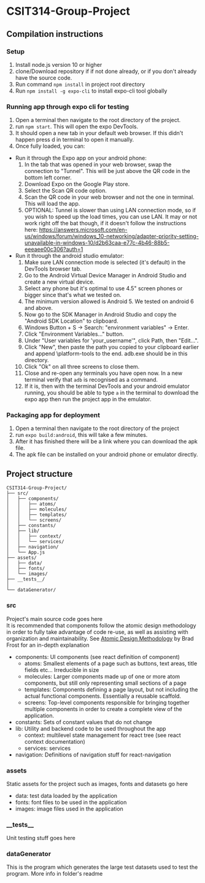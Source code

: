 # CSIT314-Group-Project

## Compilation instructions

### Setup
1. Install node.js version 10 or higher
2. clone/Download repository if if not done already, or if you don't already have the source code.
3. Run command `npm install` in project root directory
4. Run `npm install -g expo-cli` to install expo-cli tool globally

### Running app through expo cli for testing
1. Open a terminal then navigate to the root directory of the project.
2. run `npm start`. This will open the expo DevTools.
3. It should open a new tab in your default web browser. If this didn't happen press d in terminal to open it manually.
4. Once fully loaded, you can:
  - Run it through the Expo app on your android phone:
    1. In the tab that was opened in your web browser, swap the connection to "Tunnel". This will be just above the QR code in the bottom left corner.
    2. Download Expo on the Google Play store.
    3. Select the Scan QR code option.
    4. Scan the QR code in your web browser and not the one in terminal. This will load the app.
    5. OPTIONAL: Tunnel is slower than using LAN connection mode, so if you wish to speed up the load times, you can use LAN. It may or not work right off the bat though, if it doesn't follow the instructions here: https://answers.microsoft.com/en-us/windows/forum/windows_10-networking/adapter-priority-setting-unavailable-in-windows-10/d2b63caa-e77c-4b46-88b5-eeeaee00c306?auth=1
  - Run it through the android studio emulator:
    1. Make sure LAN connection mode is selected (it's default) in the DevTools browser tab.
    2. Go to the Android Virtual Device Manager in Android Studio and create a new virtual device.
    3. Select any phone but it's optimal to use 4.5" screen phones or bigger since that's what we tested on.
    4. The minimum version allowed is Android 5. We tested on android 6 and above.
    5. Now go to the SDK Manager in Android Studio and copy the "Android SDK Location" to clipboard.
    6. Windows Button + S -> Search: "environment variables" -> Enter.
    7. Click "Environment Variables..." button.
    8. Under "User variables for 'your_username'", click Path, then "Edit...".
    9. Click "New", then paste the path you copied to your clipboard earlier and append \platform-tools to the end. adb.exe should be in this directory.
    10. Click "Ok" on all three screens to close them.
    11. Close and re-open any terminals you have open now. In a new terminal verify that `adb` is recognised as a command.
    12. If it is, then with the terminal DevTools and your android emulator running, you should be able to type `a` in the terminal to download the expo app then run the project app in the emulator.

### Packaging app for deployment
1. Open a terminal then navigate to the root directory of the project
2. run `expo build:android`, this will take a few minutes.
3. After it has finished there will be a link where you can download the apk file.
4. The apk file can be installed on your android phone or emulator directly.

## Project structure

```
CSIT314-Group-Project/
├── src/
│   ├── components/
│   │   ├── atoms/
│   │   ├── molecules/
│   │   ├── templates/
│   │   └── screens/
│   ├── constants/
│   ├── lib/
│   │   ├── context/
│   │   └── services/
│   ├── navigation/
│   └── App.js
├── assets/
│   ├── data/
│   ├── fonts/
│   └── images/
├── __tests__/
│
└── dataGenerator/
```

### src
Project's main source code goes here\
It is recommended that components follow the atomic design methodology in order to fully take advantage of code re-use, as well as assisting with organization and maintainability. See [Atomic Design Methodology](http://atomicdesign.bradfrost.com/chapter-2/) by Brad Frost for an in-depth explanation

- components: UI components (see react definition of component)
  - atoms: Smallest elements of a page such as buttons, text areas, title fields etc... Irreducible in size
  - molecules: Larger components made up of one or more atom components, but still only representing small sections of a page
  - templates: Components defining a page layout, but not including the actual functional components. Essentially a reusable scaffold.
  - screens: Top-level components responsible for bringing together multiple components in order to create a complete view of the application.
- constants: Sets of constant values that do not change
- lib: Utility and backend code to be used throughout the app
  - context: multilevel state management for react tree (see react context documentation)
  - services: services
- navigation: Definitions of navigation stuff for react-navigation

### assets
Static assets for the project such as images, fonts and datasets go here

- data: test data loaded by the application
- fonts: font files to be used in the application
- images: image files used in the application

### \_\_tests__
Unit testing stuff goes here

### dataGenerator
This is the program which generates the large test datasets used to test the program. More info in folder's readme
